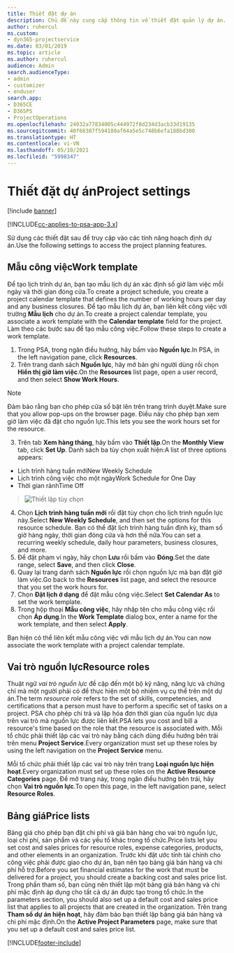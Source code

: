 ```yaml
---
title: Thiết đặt dự án
description: Chủ đề này cung cấp thông tin về thiết đặt quản lý dự án.
author: ruhercul
ms.custom:
- dyn365-projectservice
ms.date: 03/01/2019
ms.topic: article
ms.author: ruhercul
audience: Admin
search.audienceType:
- admin
- customizer
- enduser
search.app:
- D365CE
- D365PS
- ProjectOperations
ms.openlocfilehash: 24032a77834005c444972f8d234d3acb33d19135
ms.sourcegitcommit: 40f68387f594180af64a5e5c748b6efa188bd300
ms.translationtype: HT
ms.contentlocale: vi-VN
ms.lasthandoff: 05/10/2021
ms.locfileid: "5998347"
---
```

# <a name="project-settings"></a><span data-ttu-id="ae611-103">Thiết đặt dự án</span><span class="sxs-lookup"><span data-stu-id="ae611-103">Project settings</span></span>

[!include [banner](../includes/psa-now-project-operations.md)]

[!INCLUDE[cc-applies-to-psa-app-3.x](../includes/cc-applies-to-psa-app-3x.md)]

<span data-ttu-id="ae611-104">Sử dụng các thiết đặt sau để truy cập vào các tính năng hoạch định dự án.</span><span class="sxs-lookup"><span data-stu-id="ae611-104">Use the following settings to access the project planning features.</span></span>

## <a name="work-template"></a><span data-ttu-id="ae611-105">Mẫu công việc</span><span class="sxs-lookup"><span data-stu-id="ae611-105">Work template</span></span>

<span data-ttu-id="ae611-106">Để tạo lịch trình dự án, bạn tạo mẫu lịch dự án xác định số giờ làm việc mỗi ngày và thời gian đóng cửa.</span><span class="sxs-lookup"><span data-stu-id="ae611-106">To create a project schedule, you create a project calendar template that defines the number of working hours per day and any business closures.</span></span> <span data-ttu-id="ae611-107">Để tạo mẫu lịch dự án, bạn liên kết công việc với trường **Mẫu lịch** cho dự án.</span><span class="sxs-lookup"><span data-stu-id="ae611-107">To create a project calendar template, you associate a work template with the **Calendar template** field for the project.</span></span> <span data-ttu-id="ae611-108">Làm theo các bước sau để tạo mẫu công việc.</span><span class="sxs-lookup"><span data-stu-id="ae611-108">Follow these steps to create a work template.</span></span>

1. <span data-ttu-id="ae611-109">Trong PSA, trong ngăn điều hướng, hãy bấm vào **Nguồn lực**.</span><span class="sxs-lookup"><span data-stu-id="ae611-109">In PSA, in the left navigation pane, click **Resources**.</span></span> 
2. <span data-ttu-id="ae611-110">Trên trang danh sách **Nguồn lực**, hãy mở bản ghi người dùng rồi chọn **Hiển thị giờ làm việc**.</span><span class="sxs-lookup"><span data-stu-id="ae611-110">On the **Resources** list page, open a user record, and then select **Show Work Hours**.</span></span>

  > [!NOTE]
  > <span data-ttu-id="ae611-111">Đảm bảo rằng bạn cho phép cửa sổ bật lên trên trang trình duyệt.</span><span class="sxs-lookup"><span data-stu-id="ae611-111">Make sure that you allow pop-ups on the browser page.</span></span> <span data-ttu-id="ae611-112">Điều này cho phép bạn xem giờ làm việc đã đặt cho nguồn lực.</span><span class="sxs-lookup"><span data-stu-id="ae611-112">This lets you see the work hours set for the resource.</span></span>
  
3. <span data-ttu-id="ae611-113">Trên tab **Xem hàng tháng**, hãy bấm vào **Thiết lập**.</span><span class="sxs-lookup"><span data-stu-id="ae611-113">On the **Monthly View** tab, click **Set Up**.</span></span> <span data-ttu-id="ae611-114">Danh sách ba tùy chọn xuất hiện:</span><span class="sxs-lookup"><span data-stu-id="ae611-114">A list of three options appears:</span></span> 

  - <span data-ttu-id="ae611-115">Lịch trình hàng tuần mới</span><span class="sxs-lookup"><span data-stu-id="ae611-115">New Weekly Schedule</span></span>
  - <span data-ttu-id="ae611-116">Lịch trình công việc cho một ngày</span><span class="sxs-lookup"><span data-stu-id="ae611-116">Work Schedule for One Day</span></span>
  - <span data-ttu-id="ae611-117">Thời gian rảnh</span><span class="sxs-lookup"><span data-stu-id="ae611-117">Time Off</span></span>

> ![Thiết lập tùy chọn](media/project-13.png)

4. <span data-ttu-id="ae611-119">Chọn **Lịch trình hàng tuần mới** rồi đặt tùy chọn cho lịch trình nguồn lực này.</span><span class="sxs-lookup"><span data-stu-id="ae611-119">Select **New Weekly Schedule**, and then set the options for this resource schedule.</span></span> <span data-ttu-id="ae611-120">Bạn có thể đặt lịch trình hàng tuần định kỳ, tham số giờ hàng ngày, thời gian đóng cửa và hơn thế nữa.</span><span class="sxs-lookup"><span data-stu-id="ae611-120">You can set a recurring weekly schedule, daily hour parameters, business closures, and more.</span></span>
5. <span data-ttu-id="ae611-121">Để đặt phạm vi ngày, hãy chọn **Lưu** rồi bấm vào **Đóng**.</span><span class="sxs-lookup"><span data-stu-id="ae611-121">Set the date range, select **Save**, and then click **Close**.</span></span> 
6. <span data-ttu-id="ae611-122">Quay lại trang danh sách **Nguồn lực** rồi chọn nguồn lực mà bạn đặt giờ làm việc.</span><span class="sxs-lookup"><span data-stu-id="ae611-122">Go back to the **Resources** list page, and select the resource that you set the work hours for.</span></span> 
7. <span data-ttu-id="ae611-123">Chọn **Đặt lịch ở dạng** để đặt mẫu công việc.</span><span class="sxs-lookup"><span data-stu-id="ae611-123">Select **Set Calendar As** to set the work template.</span></span> 
8. <span data-ttu-id="ae611-124">Trong hộp thoại **Mẫu công việc**, hãy nhập tên cho mẫu công việc rồi chọn **Áp dụng**.</span><span class="sxs-lookup"><span data-stu-id="ae611-124">In the **Work Template** dialog box, enter a name for the work template, and then select **Apply**.</span></span> 

<span data-ttu-id="ae611-125">Bạn hiện có thể liên kết mẫu công việc với mẫu lịch dự án.</span><span class="sxs-lookup"><span data-stu-id="ae611-125">You can now associate the work template with a project calendar template.</span></span>

## <a name="resource-roles"></a><span data-ttu-id="ae611-126">Vai trò nguồn lực</span><span class="sxs-lookup"><span data-stu-id="ae611-126">Resource roles</span></span>

<span data-ttu-id="ae611-127">Thuật ngữ *vai trò nguồn lực* đề cập đến một bộ kỹ năng, năng lực và chứng chỉ mà một người phải có để thực hiện một bộ nhiệm vụ cụ thể trên một dự án.</span><span class="sxs-lookup"><span data-stu-id="ae611-127">The term *resource role* refers to the set of skills, competencies, and certifications that a person must have to perform a specific set of tasks on a project.</span></span> <span data-ttu-id="ae611-128">PSA cho phép chi trả và lập hóa đơn thời gian của nguồn lực dựa trên vai trò mà nguồn lực được liên kết.</span><span class="sxs-lookup"><span data-stu-id="ae611-128">PSA lets you cost and bill a resource's time based on the role that the resource is associated with.</span></span> <span data-ttu-id="ae611-129">Mỗi tổ chức phải thiết lập các vai trò này bằng cách dùng điều hướng bên trái trên menu **Project Service**.</span><span class="sxs-lookup"><span data-stu-id="ae611-129">Every organization must set up these roles by using the left navigation on the **Project Service** menu.</span></span>

<span data-ttu-id="ae611-130">Mỗi tổ chức phải thiết lập các vai trò này trên trang **Loại nguồn lực hiện hoạt**.</span><span class="sxs-lookup"><span data-stu-id="ae611-130">Every organization must set up these roles on the **Active Resource Categories** page.</span></span> <span data-ttu-id="ae611-131">Để mở trang này, trong ngăn điều hướng bên trái, hãy chọn **Vai trò nguồn lực**.</span><span class="sxs-lookup"><span data-stu-id="ae611-131">To open this page, in the left navigation pane, select **Resource Roles**.</span></span>

## <a name="price-lists"></a><span data-ttu-id="ae611-132">Bảng giá</span><span class="sxs-lookup"><span data-stu-id="ae611-132">Price lists</span></span>

<span data-ttu-id="ae611-133">Bảng giá cho phép bạn đặt chi phí và giá bán hàng cho vai trò nguồn lực, loại chi phí, sản phẩm và các yếu tố khác trong tổ chức.</span><span class="sxs-lookup"><span data-stu-id="ae611-133">Price lists let you set cost and sales prices for resource roles, expense categories, products, and other elements in an organization.</span></span> <span data-ttu-id="ae611-134">Trước khi đặt ước tính tài chính cho công việc phải được giao cho dự án, bạn nên tạo bảng giá bán hàng và chi phí hỗ trợ.</span><span class="sxs-lookup"><span data-stu-id="ae611-134">Before you set financial estimates for the work that must be delivered for a project, you should create a backing cost and sales price list.</span></span> <span data-ttu-id="ae611-135">Trong phần tham số, bạn cũng nên thiết lập một bảng giá bán hàng và chi phí mặc định áp dụng cho tất cả dự án được tạo trong tổ chức.</span><span class="sxs-lookup"><span data-stu-id="ae611-135">In the parameters section, you should also set up a default cost and sales price list that applies to all projects that are created in the organization.</span></span> <span data-ttu-id="ae611-136">Trên trang **Tham số dự án hiện hoạt**, hãy đảm bảo bạn thiết lập bảng giá bán hàng và chi phí mặc định.</span><span class="sxs-lookup"><span data-stu-id="ae611-136">On the **Active Project Parameters** page, make sure that you set up a default cost and sales price list.</span></span>


[!INCLUDE[footer-include](../includes/footer-banner.md)]